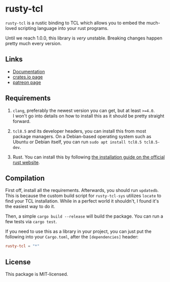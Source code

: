 rusty-tcl
=========

`rusty-tcl` is a rustic binding to TCL which allows you to embed the much-loved
scripting language into your rust programs.

Until we reach 1.0.0, this library is *very* unstable. Breaking changes happen
pretty much every version.

Links
-----

- [Documentation](https://purplemyst.github.com/rusty_tcl)
- [crates.io page](https://crates.io/crates/rusty-tcl)
- [patreon page](https://www.youtube.com/watch?v=dQw4w9WgXcQ)

Requirements
------------

1. `clang`, preferably the newest version you can get, but at least `>=4.0`.  
I won't go into details on how to install this as it should be pretty straight forward.

2. `tcl8.5` and its developer headers, you can install this from most
package managers. On a Debian-based operating system such as Ubuntu or
Debian itself, you can run `sudo apt install tcl8.5 tcl8.5-dev`.

3. Rust. You can install this by following [the installation guide on the
official rust website](https://www.rust-lang.org/en-US/install.html).

Compilation
-----------

First off, install all the requirements. Afterwards, you should run `updatedb`.
This is because the custom build script for `rusty-tcl-sys` utilizes `locate`
to find your TCL installation. While in a perfect world it shouldn't, I found
it's the easiest way to do it.

Then, a simple `cargo build --release` will build the package. You can run a
few tests via `cargo test`.

If you need to use this as a library in your project, you can just put the
following into your `Cargo.toml`, after the `[dependencies]` header:

```toml
rusty-tcl = "*"
```

License
-------

This package is MIT-licensed.
